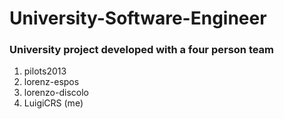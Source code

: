 # University-Software-Engineer

### University project developed with a four person team
1. pilots2013
2. lorenz-espos
3. lorenzo-discolo
4. LuigiCRS (me)
